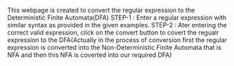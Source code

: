 This webpage is created to convert the regular expression to the Deterministic Finite Automata(DFA) 
STEP-1 : Enter a regular expression with similar syntax as  provided in the given examples.
STEP-2 : Ater entering the correct valid expression, click on the convert button to covert the regualr expression to the DFA(Actually in the process of conversion first the regular expression is converted into the Non-Deterministic Finite Automata that is NFA and then this NFA is coverted into our required DFA)
